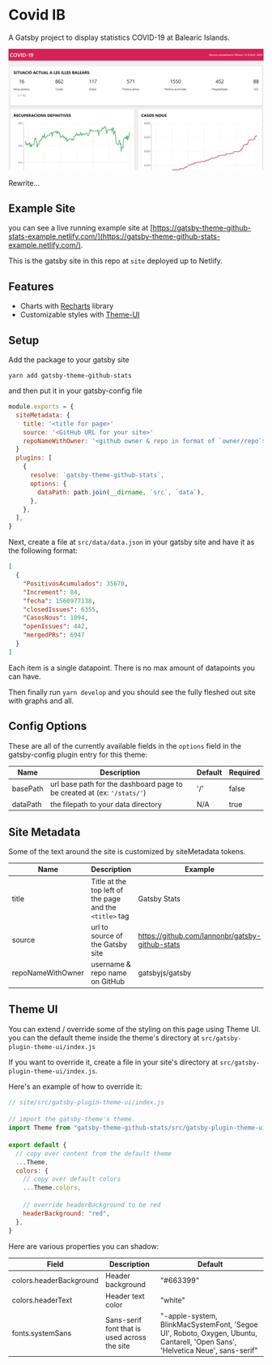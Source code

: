 # Covid IB

A Gatsby project to display statistics COVID-19 at Balearic Islands.

![Example site for theme using gatsby as data](./captura.png)


Rewrite...

## Example Site

you can see a live running example site at [https://gatsby-theme-github-stats-example.netlify.com/](https://gatsby-theme-github-stats-example.netlify.com/).

This is the gatsby site in this repo at `site` deployed up to Netlify.

## Features

- Charts with [Recharts](http://recharts.org/) library
- Customizable styles with [Theme-UI](https://theme-ui.com/)

## Setup

Add the package to your gatsby site

```shell
yarn add gatsby-theme-github-stats
```

and then put it in your gatsby-config file

```js
module.exports = {
  siteMetadata: {
    title: '<title for page>'
    source: '<GitHub URL for your site>'
    repoNameWithOwner: '<github owner & repo in format of `owner/repo`>'
  }
  plugins: [
    {
      resolve: `gatsby-theme-github-stats`,
      options: {
        dataPath: path.join(__dirname, `src`, `data`),
      },
    },
  ],
}
```

Next, create a file at `src/data/data.json` in your gatsby site and have it as the following format:

```json
[
  {
    "PositivosAcumulados": 35670,
    "Increment": 84,
    "fecha": 1560977138,
    "closedIssues": 6355,
    "CasosNous": 1094,
    "openIssues": 442,
    "mergedPRs": 6947
  }
]
```

Each item is a single datapoint. There is no max amount of datapoints you can have.

Then finally run `yarn develop` and you should see the fully fleshed out site with graphs and all.

## Config Options

These are all of the currently available fields in the `options` field in the gatsby-config plugin entry for this theme:

| Name     | Description                                                             | Default | Required |
| -------- | ----------------------------------------------------------------------- | ------- | -------- |
| basePath | url base path for the dashboard page to be created at (ex: `'/stats/'`) | '/'     | false    |
| dataPath | the filepath to your data directory                                     | N/A     | true     |

## Site Metadata

Some of the text around the site is customized by siteMetadata tokens.

| Name              | Description                                             | Example                                         | required |
| ----------------- | ------------------------------------------------------- | ----------------------------------------------- | -------- |
| title             | Title at the top left of the page and the `<title>` tag | Gatsby Stats                                    | true     |
| source            | url to source of the Gatsby site                        | https://github.com/lannonbr/gatsby-github-stats | false    |
| repoNameWithOwner | username & repo name on GitHub                          | gatsbyjs/gatsby                                 | false    |

## Theme UI

You can extend / override some of the styling on this page using Theme UI. you can the default theme inside the theme's directory at `src/gatsby-plugin-theme-ui/index.js`

If you want to override it, create a file in your site's directory at `src/gatsby-plugin-theme-ui/index.js`.

Here's an example of how to override it:

```js
// site/src/gatsby-plugin-theme-ui/index.js

// import the gatsby-theme's theme.
import Theme from "gatsby-theme-github-stats/src/gatsby-plugin-theme-ui"

export default {
  // copy over content from the default theme
  ...Theme,
  colors: {
    // copy over default colors
    ...Theme.colors,

    // override headerBackground to be red
    headerBackground: "red",
  },
}
```

Here are various properties you can shadow:

| Field                   | Description                                  | Default                                                                                                                       |
| ----------------------- | -------------------------------------------- | ----------------------------------------------------------------------------------------------------------------------------- |
| colors.headerBackground | Header background                            | "#663399"                                                                                                                     |
| colors.headerText       | Header text color                            | "white"                                                                                                                       |
| fonts.systemSans        | Sans-serif font that is used across the site | "-apple-system, BlinkMacSystemFont, 'Segoe UI', Roboto, Oxygen, Ubuntu, Cantarell, 'Open Sans', 'Helvetica Neue', sans-serif" |
